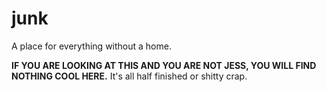 # junk

A place for everything without a home.

**IF YOU ARE LOOKING AT THIS AND YOU ARE NOT JESS, YOU WILL FIND NOTHING COOL
HERE.** It's all half finished or shitty crap.
